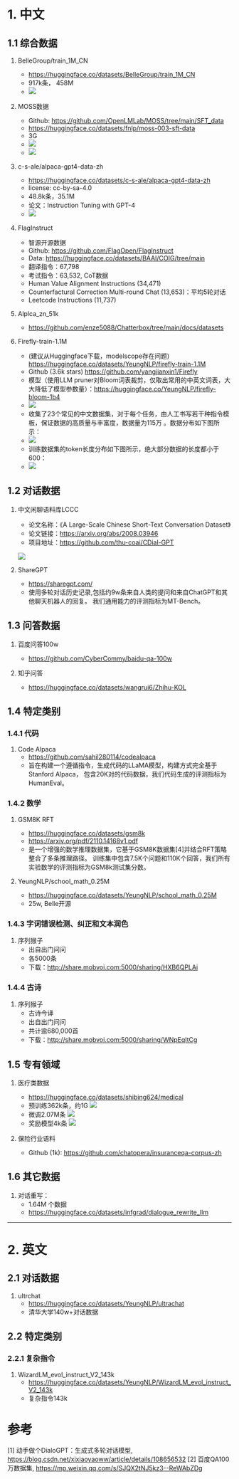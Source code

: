 # 1. 中文
## 1.1 综合数据

1. BelleGroup/train_1M_CN
   - https://huggingface.co/datasets/BelleGroup/train_1M_CN
   - 917k条， 458M
   - ![](.02_SFT数据_images/Belle_train_1m_cn数据样例.png) 

2. MOSS数据
   - Github: https://github.com/OpenLMLab/MOSS/tree/main/SFT_data
   - https://huggingface.co/datasets/fnlp/moss-003-sft-data
   - 3G
   - ![](.02_SFT数据_images/moss数据样例.png)
   - ![](.02_SFT数据_images/MOSS数据类别.png)

3. c-s-ale/alpaca-gpt4-data-zh
   - https://huggingface.co/datasets/c-s-ale/alpaca-gpt4-data-zh
   - license: cc-by-sa-4.0
   - 48.8k条，35.1M
   - 论文：Instruction Tuning with GPT-4
   - ![](.02_SFT数据_images/alpaca-gpt4-cn数据样例.png)

4. FlagInstruct
   - 智源开源数据
   - Github: https://github.com/FlagOpen/FlagInstruct
   - Data: https://huggingface.co/datasets/BAAI/COIG/tree/main
   - 翻译指令：67,798
   - 考试指令：63,532, CoT数据
   - Human Value Alignment Instructions (34,471)
   - Counterfactural Correction Multi-round Chat (13,653)：平均5轮对话
   - Leetcode Instructions (11,737)

5. Alplca_zn_51k
   - https://github.com/enze5088/Chatterbox/tree/main/docs/datasets

6. Firefly-train-1.1M
   - (建议从Huggingface下载，modelscope存在问题) https://huggingface.co/datasets/YeungNLP/firefly-train-1.1M
   - Github (3.6k stars) https://github.com/yangjianxin1/Firefly
   - 模型（使用LLM pruner对Bloom词表裁剪，仅取出常用的中英文词表，大大降低了模型参数量）：https://huggingface.co/YeungNLP/firefly-bloom-1b4
   - ![](.02_SFT数据_images/数据样例.png)
   - 收集了23个常见的中文数据集，对于每个任务，由人工书写若干种指令模板，保证数据的高质量与丰富度，数据量为115万 。数据分布如下图所示：
   - ![](.02_SFT数据_images/Firefly数据分布.png)
   - 训练数据集的token长度分布如下图所示，绝大部分数据的长度都小于600：
   - ![](.02_SFT数据_images/长度分布.png)

## 1.2 对话数据

1. 中文闲聊语料库LCCC
   - 论文名称：《A Large-Scale Chinese Short-Text Conversation Dataset》
   - 论文链接：https://arxiv.org/abs/2008.03946
   - 项目地址：https://github.com/thu-coai/CDial-GPT
   
   ![](.02_对话数据_images/LCCC数据集.png)

2. ShareGPT
   - https://sharegpt.com/
   - 使用多轮对话历史记录,包括约9w条来自人类的提问和来自ChatGPT和其他聊天机器人的回复。
     我们通用能力的评测指标为MT-Bench。


## 1.3 问答数据

1. 百度问答100w
   - https://github.com/CyberCommy/baidu-qa-100w

2. 知乎问答
   - https://huggingface.co/datasets/wangrui6/Zhihu-KOL
   
## 1.4 特定类别
### 1.4.1 代码
1. Code Alpaca
   - https://github.com/sahil280114/codealpaca
   - 旨在构建一个遵循指令，生成代码的LLaMA模型，构建方式完全基于Stanford Alpaca，
      包含20K对的代码数据，我们代码生成的评测指标为HumanEval。

### 1.4.2 数学
1. GSM8K RFT 
   - https://huggingface.co/datasets/gsm8k
   - https://arxiv.org/pdf/2110.14168v1.pdf
   - 是一个增强的数学推理数据集，它基于GSM8K数据集[4]并结合RFT策略整合了多条推理路径。
     训练集中包含7.5K个问题和110K个回答，我们所有实验数学的评测指标为GSM8k测试集分数。
   
2. YeungNLP/school_math_0.25M
   - https://huggingface.co/datasets/YeungNLP/school_math_0.25M
   - 25w, Belle开源

### 1.4.3 字词错误检测、纠正和文本润色

1. 序列猴子
   - 出自出门问问
   - 各5000条
   - 下载：http://share.mobvoi.com:5000/sharing/HXB6QPLAi

### 1.4.4 古诗

1. 序列猴子
   - 古诗今译
   - 出自出门问问
   - 共计逾680,000首
   - 下载：http://share.mobvoi.com:5000/sharing/WNpEqItCg

## 1.5 专有领域

1. 医疗类数据
   - https://huggingface.co/datasets/shibing624/medical
   - 预训练362k条，约1G
    ![](.01_预训练数据_images/医疗预训练中文数据.png)
   - 微调2.07M条
     ![](.01_预训练数据_images/医疗微调中文数据.png)
   - 奖励模型4k条
     ![](.01_预训练数据_images/奖励模型.png)

2. 保险行业语料
   - Github (1k): https://github.com/chatopera/insuranceqa-corpus-zh
   
## 1.6 其它数据

1. 对话重写：
   - 1.64M 个数据
   - https://huggingface.co/datasets/infgrad/dialogue_rewrite_llm
   
***

# 2. 英文

## 2.1 对话数据

1. ultrchat
   - https://huggingface.co/datasets/YeungNLP/ultrachat
   - 清华大学140w+对话数据

## 2.2 特定类别
### 2.2.1 复杂指令

1. WizardLM_evol_instruct_V2_143k 
   - https://huggingface.co/datasets/YeungNLP/WizardLM_evol_instruct_V2_143k
   - 复杂指令143k

# 参考

[1] 动手做个DialoGPT：生成式多轮对话模型, https://blog.csdn.net/xixiaoyaoww/article/details/108656532
[2] 百度QA100万数据集, https://mp.weixin.qq.com/s/SJQX2tNJ5kz3--ReWAbZDg
